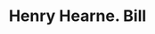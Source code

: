---
doi: 10.7916/D8M62XJS
date_other: '1870'
date_other_textual: 1870-1879
form: printed ephemera
genre:
- Invoices
name:
- Henry Hearne
object_in_context_url: https://biggert.cul.columbia.edu/items/view/ave_biggert_01905
subject_hierarchical_geographic:
- Buffalo, New York, United States
subject_name:
- Henry Hearne
title: Henry Hearne. Bill
sort_title: Henry Hearne. Bill
call_number: ave_biggert_01905
coordinates:
- 42.90472222222222,-78.84944444444444
pid: ave_biggert_01905
identifiers: ave_biggert_01905
permalink: /biggert/ave_biggert_01905/
layout: iiif-image-page
---